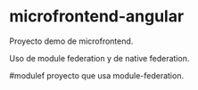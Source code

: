 # microfrontend-angular
Proyecto demo de microfrontend.

Uso de module federation y de native federation.


#modulef
proyecto que usa module-federation.